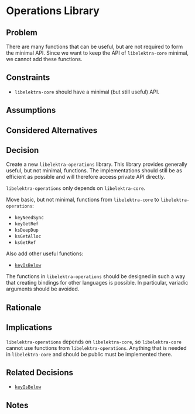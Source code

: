 # Operations Library

## Problem

There are many functions that can be useful, but are not required to form the minimal API.
Since we want to keep the API of `libelektra-core` minimal, we cannot add these functions.

## Constraints

- `libelektra-core` should have a minimal (but still useful) API.

## Assumptions

## Considered Alternatives

## Decision

Create a new `libelektra-operations` library.
This library provides generally useful, but not minimal, functions.
The implementations should still be as efficient as possible and will therefore access private API directly.

`libelektra-operations` only depends on `libelektra-core`.

Move basic, but not minimal, functions from `libelektra-core` to `libelektra-operations`:

- `keyNeedSync`
- `keyGetRef`
- `ksDeepDup`
- `ksGetAlloc`
- `ksGetRef`

Also add other useful functions:

- [`keyIsBelow`](key_below.md)

The functions in `libelektra-operations` should be designed in such a way that creating bindings for other languages is possible.
In particular, variadic arguments should be avoided.

## Rationale

## Implications

`libelektra-operations` depends on `libelektra-core`, so `libelektra-core` cannot use functions from `libelektra-operations`.
Anything that is needed in `libelektra-core` and should be public must be implemented there.

## Related Decisions

- [`keyIsBelow`](key_below.md)

## Notes
